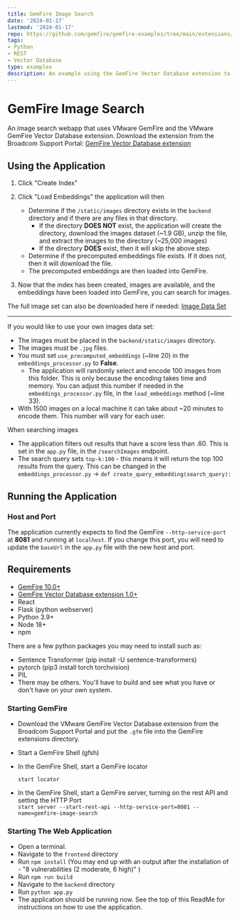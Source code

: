 ```yaml
---
title: GemFire Image Search
date: '2024-01-17'
lastmod: '2024-01-17'
repo: https://github.com/gemfire/gemfire-examples/tree/main/extensions/gemfireVectorDatabase/imageSearch
tags:
- Python
- REST
- Vector Database
type: examples
description: An example using the GemFire Vector Database extension to perform an image search.
---
```

# GemFire Image Search
An image search webapp that uses VMware GemFire and the VMware GemFire Vector Database extension.
Download the extension from the Broadcom Support Portal: [GemFire Vector Database extension](https://support.broadcom.com/group/ecx/productdownloads?subfamily=VMware%20Tanzu%20GemFire%20Vector%20Database)

## Using the Application

1. Click "Create Index"
2. Click "Load Embeddings" the application will then 
   - Determine if the `/static/images` directory exists in the `backend` directory and if there are any files in that directory.
     - If the directory **DOES NOT** exist, the application will create the directory, download the images dataset (~1.9 GB), unzip the file, and extract the images to the directory (~25,000 images)
     - If the directory **DOES** exist, then it will skip the above step. 
   - Determine if the precomputed embeddings file exists. If it does not, then it will download the file. 
   - The precomputed embeddings are then loaded into GemFire.

3. Now that the index has been created, images are available, and the embeddings have been loaded into GemFire, you can search for images.

The full image set can also be downloaded here if needed:
[Image Data Set](https://public.ukp.informatik.tu-darmstadt.de/reimers/sentence-transformers/datasets/unsplash-25k-photos.zip)

---
If you would like to use your own images data set:
- The images must be placed in the `backend/static/images` directory.
- The images must be `.jpg` files.
- You must set `use_precomputed_embeddings` (~line 20) in the `embeddings_processor.py` to **False**.
    - The application will randomly select and encode 100 images from this folder. This is only because the encoding takes time and memory. You can adjust this number if needed in the `embeddings_processor.py` file, in the `load_embeddings` method (~line 33).
- With 1500 images on a local machine it can   take about ~20 minutes to encode them. This number will vary for each user.

When searching images
- The application filters out results that have a score less than .60. This is set in the `app.py` file, in the `/searchImages` endpoint.
- The search query sets `top-k:100` - this means it will return the top 100 results from the query. This can be changed in the `embeddings_processor.py` -> `def create_query_embedding(search_query):`

## Running the Application

### Host and Port

The application currently expects to find the GemFire `--http-service-port`  at **8081** and running at `localhost`. If you change this port, you will need to update the `baseUrl` in the `app.py` file with the new host and port.

## Requirements

- [GemFire 10.0+](https://support.broadcom.com/group/ecx/productfiles?subFamily=VMware%20Tanzu%20GemFire&displayGroup=VMware%20Tanzu%20GemFire&release=10.1.1&os=&servicePk=310413&language=EN)
- [GemFire Vector Database extension 1.0+](https://support.broadcom.com/group/ecx/productdownloads?subfamily=VMware%20Tanzu%20GemFire%20Vector%20Database)
- React
- Flask (python webserver)
- Python 3.9+
- Node 18+
- npm

There are a few python packages you may need to install such as:
- Sentence Transformer (pip install -U sentence-transformers)
- pytorch (pip3 install torch torchvision)
- PIL
- There may be others. You'll have to build and see what you have or don't have on your own system.

### Starting GemFire
- Download the VMware GemFire Vector Database extension from the Broadcom Support Portal and put the `.gfm` file into the GemFire extensions directory.
- Start a GemFire Shell (gfsh)
- In the GemFire Shell, start a GemFire locator

  `start locator`
- In the GemFire Shell, start a GemFire server, turning on the rest API and setting the HTTP Port   
  `start server --start-rest-api --http-service-port=8081 --name=gemfire-image-search`

### Starting The Web Application
- Open a terminal.
- Navigate to the `frontend` directory
- Run `npm install` (You may end up with an output after the installation of - "8 vulnerabilities (2 moderate, 6 high)"
  )
- Run `npm run build`
- Navigate to the `backend` directory
- Run `python app.py`
- The application should be running now. See the top of this ReadMe for instructions on how to use the application.


